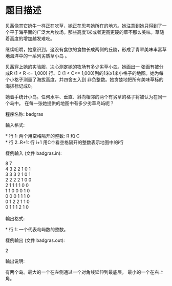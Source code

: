 # 题目描述


<p>
	贝茜像其它奶牛一样正在吃草，她正在思考她所在的地方。她注意到她只得到了一个平于海平面的广泛大片牧场。那些高度1米或者更高更硬的草不那么美味。草随着高度的增加越发难吃。
</p>
<p>
	继续咀嚼，她意识到，这没有食欲的食物长成两侧的丘陵，形成了青翠美味丰富草地海洋中的一系列劣质草小岛 。
</p>
<p>
	贝茜穿上她的实验服，决心测定她的牧场有多少劣草小岛。她画出一 张画有被分成R (1 &lt; R &lt;= 1,000) 行、C (1 &lt; 
C&lt;= 1,000)列的1米x1米小格子的地图。她为每个小格子测量了海拔高度，并四舍五入到 非负整数。她贪婪地把所有美味草标的海拔标记成0。
</p>
<p>
	她着手统计小岛。任何水平、垂直、斜向相邻的两个有劣草的格子将被认为在同一个岛中。 在每一张她提供的地图中有多少劣草岛屿呢？
</p>
<p>
	程序名称: badgras
</p>
<p>
	輸入格式:
</p>
<p>
	* 行 1: 两个用空格隔开的整数: R 和 C<br/>
* 行 2..R+1: 行 i+1 用C个看空格隔开的整数表示地图中的i行
</p>
<p>
	樣例輸入 (文件 badgras.in):
</p>
<p>
	8 7 <br/>
4 3 2 2 1 0 1 <br/>
3 3 3 2 1 0 1 <br/>
2 2 2 2 1 0 0 <br/>
2 1 1 1 1 0 0 <br/>
1 1 0 0 0 1 0 <br/>
0 0 0 1 1 1 0 <br/>
0 1 2 2 1 1 0 <br/>
0 1 1 1 2 1 0 <br/>
<br/>
輸出格式:
</p>
<p>
	* 行 1: 一个代表岛屿数的整数。
</p>
<p>
	樣例輸出 (文件 badgras.out):
</p>
<p>
	2
</p>
<p>
	輸出说明:
</p>
<p>
	有两个岛。最大的一个在左侧通过一个对角线延伸到最底层， 最小的一个在右上角。
</p>
